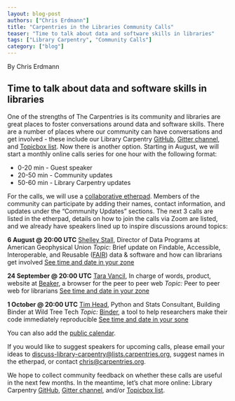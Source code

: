 ```yaml
---
layout: blog-post
authors: ["Chris Erdmann"]
title: "Carpentries in the Libraries Community Calls"
teaser: "Time to talk about data and software skills in libraries"
tags: ["Library Carpentry", "Community Calls"]
category: ["blog"]
---
```


By Chris Erdmann

## Time to talk about data and software skills in libraries

One of the strengths of The Carpentries is its community and libraries are great places to foster conversations around data and software skills. There are a number of places where our community can have conversations and get involved - these include our Library Carpentry [GitHub](https://github.com/LibraryCarpentry), [Gitter channel](https://gitter.im/LibraryCarpentry/Lobby), and [Topicbox list](https://carpentries.topicbox.com/groups/discuss-library-carpentry). Now there is another option. Starting in August, we will start a monthly online calls series for one hour with the following format:

* 0-20 min - Guest speaker
* 20-50 min - Community updates
* 50-60 min - Library Carpentry updates

For the calls, we will use a [collaborative etherpad](http://pad.software-carpentry.org/lc-community-calls). Members of the community can participate by adding their names, contact information, and updates under the “Community Updates” sections. The next 3 calls are listed in the etherpad, details on how to join the calls via Zoom are listed, and we already have speakers lined up to inspire discussions around topics:

**6 August @ 20:00 UTC** 
[Shelley Stall](https://twitter.com/ShelleyStall), Director of Data Programs at American Geophysical Union
_Topic_: Brief update on Findable, Accessible, Interoperable, and Reusable ([FAIR](https://www.force11.org/group/fairgroup/fairprinciples)) data & software and how can librarians get involved
[See time and date in your zone](https://www.timeanddate.com/worldclock/fixedtime.html?msg=Library+Carpentry+Community+Call&iso=20180820T20&p1=1440&ah=1)

**24 September @ 20:00 UTC**
[Tara Vancil](https://twitter.com/taravancil), In charge of words, product, website at [Beaker](https://beakerbrowser.com/), a browser for the peer to peer web
_Topic:_ Peer to peer web for librarians
[See time and date in your zone](https://www.timeanddate.com/worldclock/fixedtime.html?msg=Library+Carpentry+Community+Call&iso=20180924T20&ah=1)

**1 October @ 20:00 UTC**
[Tim Head](https://twitter.com/betatim), Python and Stats Consultant, Building Binder at Wild Tree Tech
_Topic:_ [Binder](https://mybinder.org/), a tool to help researchers make their code immediately reproducible
[See time and date in your sone](https://www.timeanddate.com/worldclock/fixedtime.html?msg=Library+Carpentry+Community+Call&iso=20181001T20&ah=1)

You can also add the [public calendar](https://calendar.google.com/calendar/embed?src=carpentries.org_b1ulp7pe6lk5ff7499k2mriq4s%40group.calendar.google.com&ctz=America%2FNew_York).

If you would like to suggest speakers for upcoming calls, please email your ideas to [discuss-library-carpentry@lists.carpentries.org](https://carpentries.topicbox.com/groups/discuss-library-carpentry), suggest names in the etherpad, or contact [chris@carpentries.org](mailto:chris@carpentries.org). 

We hope to collect community feedback on whether these calls are useful in the next few months. In the meantime, let’s chat more online: Library Carpentry [GitHub](https://github.com/LibraryCarpentry), [Gitter channel](https://gitter.im/LibraryCarpentry/Lobby), and/or [Topicbox list](https://carpentries.topicbox.com/groups/discuss-library-carpentry).
